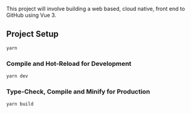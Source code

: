 This project will involve building a web based, cloud native, front end to GitHub using Vue 3.
## Project Setup

```sh
yarn
```

### Compile and Hot-Reload for Development

```sh
yarn dev
```

### Type-Check, Compile and Minify for Production

```sh
yarn build
```